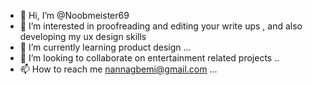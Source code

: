 - 👋 Hi, I’m @Noobmeister69
- 👀 I’m interested in proofreading and editing your write ups , and also developing my ux design skills
- 🌱 I’m currently learning product design ...
- 💞️ I’m looking to collaborate on entertainment related projects ..
- 📫 How to reach me nannagbemi@gmail.com ...

<!---
Noobmeister69/Noobmeister69 is a ✨ special ✨ repository because its `README.md` (this file) appears on your GitHub profile.
You can click the Preview link to take a look at your changes.
--->
